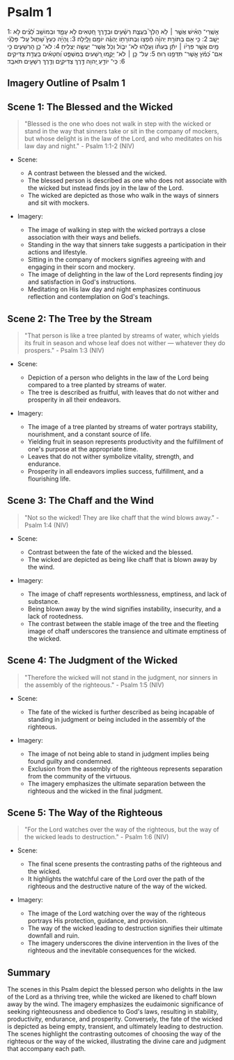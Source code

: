 # Psalm 1
1: אַ֥שְֽׁרֵי־ הָאִ֗ישׁ אֲשֶׁ֤ר ׀ לֹ֥א הָלַךְ֮ בַּעֲצַ֪ת רְשָׁ֫עִ֥ים וּבְדֶ֣רֶךְ חַ֭טָּאִים לֹ֥א עָמָ֑ד וּבְמוֹשַׁ֥ב לֵ֝צִ֗ים לֹ֣א יָשָֽׁב׃
2: כִּ֤י אִ֥ם בְּתוֹרַ֥ת יְהוָ֗ה חֶ֫פְצ֥וֹ וּֽבְתוֹרָת֥וֹ יֶהְגֶּ֗ה יוֹמָ֥ם וָלָֽיְלָה׃
3: וְֽהָיָ֗ה כְּעֵץ֮ שָׁת֪וּל עַֽל־ פַּלְגֵ֫י מָ֥יִם אֲשֶׁ֤ר פִּרְי֨וֹ ׀ יִתֵּ֬ן בְּעִתּ֗וֹ וְעָלֵ֥הוּ לֹֽא־ יִבּ֑וֹל וְכֹ֖ל אֲשֶׁר־ יַעֲשֶׂ֣ה יַצְלִֽיחַ׃
4: לֹא־ כֵ֥ן הָרְשָׁעִ֑ים כִּ֥י אִם־ כַּ֝מֹּ֗ץ אֲֽשֶׁר־ תִּדְּפֶ֥נּוּ רֽוּחַ׃
5: עַל־ כֵּ֤ן ׀ לֹא־ יָקֻ֣מוּ רְ֭שָׁעִים בַּמִּשְׁפָּ֑ט וְ֝חַטָּאִ֗ים בַּעֲדַ֥ת צַדִּיקִֽים׃
6: כִּֽי־ יוֹדֵ֣עַ יְ֭הוָה דֶּ֣רֶךְ צַדִּיקִ֑ים וְדֶ֖רֶךְ רְשָׁעִ֣ים תֹּאבֵֽד׃

## Imagery Outline of Psalm 1

## Scene 1: The Blessed and the Wicked

> "Blessed is the one who does not walk in step with the wicked or stand in the way that sinners take or sit in the company of mockers, but whose delight is in the law of the Lord, and who meditates on his law day and night." - Psalm 1:1-2 (NIV)

- Scene:
  - A contrast between the blessed and the wicked.
  - The blessed person is described as one who does not associate with the wicked but instead finds joy in the law of the Lord.
  - The wicked are depicted as those who walk in the ways of sinners and sit with mockers.

- Imagery:
  - The image of walking in step with the wicked portrays a close association with their ways and beliefs.
  - Standing in the way that sinners take suggests a participation in their actions and lifestyle.
  - Sitting in the company of mockers signifies agreeing with and engaging in their scorn and mockery.
  - The image of delighting in the law of the Lord represents finding joy and satisfaction in God's instructions.
  - Meditating on His law day and night emphasizes continuous reflection and contemplation on God's teachings.

## Scene 2: The Tree by the Stream

> "That person is like a tree planted by streams of water, which yields its fruit in season and whose leaf does not wither — whatever they do prospers." - Psalm 1:3 (NIV)

- Scene:
  - Depiction of a person who delights in the law of the Lord being compared to a tree planted by streams of water.
  - The tree is described as fruitful, with leaves that do not wither and prosperity in all their endeavors.

- Imagery:
  - The image of a tree planted by streams of water portrays stability, nourishment, and a constant source of life.
  - Yielding fruit in season represents productivity and the fulfillment of one's purpose at the appropriate time.
  - Leaves that do not wither symbolize vitality, strength, and endurance.
  - Prosperity in all endeavors implies success, fulfillment, and a flourishing life.

## Scene 3: The Chaff and the Wind

> "Not so the wicked! They are like chaff that the wind blows away." - Psalm 1:4 (NIV)

- Scene:
  - Contrast between the fate of the wicked and the blessed.
  - The wicked are depicted as being like chaff that is blown away by the wind.

- Imagery:
  - The image of chaff represents worthlessness, emptiness, and lack of substance.
  - Being blown away by the wind signifies instability, insecurity, and a lack of rootedness.
  - The contrast between the stable image of the tree and the fleeting image of chaff underscores the transience and ultimate emptiness of the wicked.

## Scene 4: The Judgment of the Wicked

> "Therefore the wicked will not stand in the judgment, nor sinners in the assembly of the righteous." - Psalm 1:5 (NIV)

- Scene:
  - The fate of the wicked is further described as being incapable of standing in judgment or being included in the assembly of the righteous.

- Imagery:
  - The image of not being able to stand in judgment implies being found guilty and condemned.
  - Exclusion from the assembly of the righteous represents separation from the community of the virtuous.
  - The imagery emphasizes the ultimate separation between the righteous and the wicked in the final judgment.

## Scene 5: The Way of the Righteous

> "For the Lord watches over the way of the righteous, but the way of the wicked leads to destruction." - Psalm 1:6 (NIV)

- Scene:
  - The final scene presents the contrasting paths of the righteous and the wicked.
  - It highlights the watchful care of the Lord over the path of the righteous and the destructive nature of the way of the wicked.

- Imagery:
  - The image of the Lord watching over the way of the righteous portrays His protection, guidance, and provision.
  - The way of the wicked leading to destruction signifies their ultimate downfall and ruin.
  - The imagery underscores the divine intervention in the lives of the righteous and the inevitable consequences for the wicked.

## Summary

The scenes in this Psalm depict the blessed person who delights in the law of the Lord as a thriving tree, while the wicked are likened to chaff blown away by the wind. The imagery emphasizes the eudaimonic significance of seeking righteousness and obedience to God's laws, resulting in stability, productivity, endurance, and prosperity. Conversely, the fate of the wicked is depicted as being empty, transient, and ultimately leading to destruction. The scenes highlight the contrasting outcomes of choosing the way of the righteous or the way of the wicked, illustrating the divine care and judgment that accompany each path.